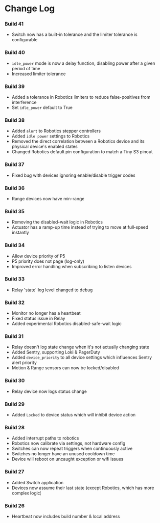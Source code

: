 Change Log
==========
### Build 41
* Switch now has a built-in tolerance and the limiter tolerance is configurable

### Build 40
* `idle_power` mode is now a delay function, disabling power after a given period of time
* Increased limiter tolerance

### Build 39
* Added a tolerance in Robotics limiters to reduce false-positives from interference
* Set `idle_power` default to True

### Build 38
* Added `alert` to Robotics stepper controllers
* Added `idle power` settings to Robotics
* Removed the direct correlation between a Robotics device and its physical device's enabled states
* Changed Robotics default pin configuration to match a Tiny S3 pinout

### Build 37
* Fixed bug with devices ignoring enable/disable trigger codes

### Build 36
* Range devices now have min-range

### Build 35
* Removing the disabled-wait logic in Robotics
* Actuator has a ramp-up time instead of trying to move at full-speed instantly

### Build 34
* Allow device priority of P5
* P5 priority does not page (log-only)
* Improved error handling when subscribing to listen devices

### Build 33
* Relay 'state' log level changed to debug

### Build 32
* Monitor no longer has a heartbeat
* Fixed status issue in Relay
* Added experimental Robotics disabled-safe-wait logic

### Build 31
* Relay doesn't log state change when it's not actually changing state
* Added Sentry, supporting Loki & PagerDuty
* Added `device_priority` to all device settings which influences Sentry alert priority
* Motion & Range sensors can now be locked/disabled

### Build 30
* Relay device now logs status change

### Build 29
* Added `Locked` to device status which will inhibit device action

### Build 28
* Added interrupt paths to robotics
* Robotics now calibrate via settings, not hardware config
* Switches can now repeat triggers when continuously active
* Switches no longer have an unused cooldown time
* Device will reboot on uncaught exception or wifi issues

### Build 27
* Added Switch application
* Devices now assume their last state (except Robotics, which has more complex logic)

### Build 26
* Heartbeat now includes build number & local address

